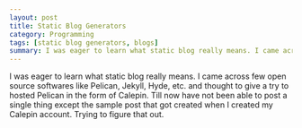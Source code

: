 ```yaml
---
layout: post
title: Static Blog Generators
category: Programming
tags: [static blog generators, blogs]
summary: I was eager to learn what static blog really means. I came across few open source softwares like Pelican, Jekyll, etc. and thought I will give a try to hosted Pelican in the form of Calepin. Will update this post with details about various options available
---
```


I was eager to learn what static blog really means. I came across few open source softwares like Pelican, Jekyll, Hyde, etc. and thought to give a try to hosted Pelican in the form of Calepin. Till now have not been able to post a single thing except the sample post that got created when I created my Calepin account. Trying to figure that out.


